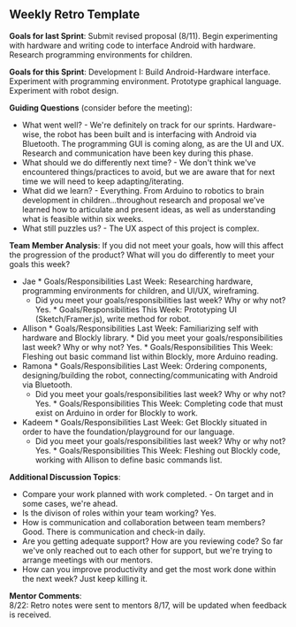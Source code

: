 ## Weekly Retro Template  

**Goals for last Sprint**:
Submit revised proposal (8/11). Begin experimenting with hardware and writing code to interface Android with hardware. Research programming environments for children.

**Goals for this Sprint**:
Development I: Build Android-Hardware interface. Experiment with programming environment. Prototype graphical language. Experiment with robot design.

**Guiding Questions** (consider before the meeting):

  *  What went well?
    - We're definitely on track for our sprints. Hardware-wise, the robot has been built and is interfacing with Android via Bluetooth. The programming GUI is coming along, as are the UI and UX. Research and communication have been key during this phase.
  *  What should we do differently next time?
    - We don't think we've encountered things/practices to avoid, but we are aware that for next time we will need to keep adapting/iterating.
  *  What did we learn?
    - Everything. From Arduino to robotics to brain development in children...throughout research and proposal we've learned how to articulate and present ideas, as well as understanding what is feasible within six weeks.
  *  What still puzzles us?
    - The UX aspect of this project is complex.
 
**Team Member Analysis**:
If you did not meet your goals, how will this affect the progression of the product? What will you do differently to meet your goals this week?

  *  Jae
    * Goals/Responsibilities Last Week: Researching hardware, programming environments for children, and UI/UX, wireframing.
        * Did you meet your goals/responsibilities last week? Why or why not? Yes.
    * Goals/Responsibilities This Week: Prototyping UI (Sketch/Framer.js), write method for robot.
  *  Allison
    * Goals/Responsibilities Last Week: Familiarizing self with hardware and Blockly library.
         * Did you meet your goals/responsibilities last week? Why or why not? Yes.
    * Goals/Responsibilities This Week: Fleshing out basic command list within Blockly, more Arduino reading.
  *  Ramona
    * Goals/Responsibilities Last Week: Ordering components, designing/building the robot, connecting/communicating with Android via Bluetooth.
        * Did you meet your goals/responsibilities last week? Why or why not? Yes.
    * Goals/Responsibilities This Week: Completing code that must exist on Arduino in order for Blockly to work.
  *  Kadeem
    * Goals/Responsibilities Last Week: Get Blockly situated in order to have the foundation/playground for our language.
       * Did you meet your goals/responsibilities last week? Why or why not? Yes.
    * Goals/Responsibilities This Week: Fleshing out Blockly code, working with Allison to define basic commands list.

**Additional Discussion Topics**:

  *  Compare your work planned with work completed.
    - On target and in some cases, we're ahead.
  *  Is the divison of roles within your team working? Yes.
  *  How is communication and collaboration between team members? Good. There is communication and check-in daily.
  *  Are you getting adequate support? How are you reviewing code? So far we've only reached out to each other for support, but we're trying to arrange meetings with our mentors.
  *  How can you improve productivity and get the most work done within the next week? Just keep killing it.

**Mentor Comments**:  
8/22: Retro notes were sent to mentors 8/17, will be updated when feedback is received.
